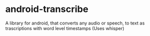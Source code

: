 # android-transcribe
A library for android, that converts any audio or speech, to text as trascriptions with word level timestamps (Uses whisper)
